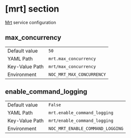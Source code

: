 # [mrt] section

[Mrt](../services/mrt.md) service configuration

## max_concurrency

|                |                           |
| -------------- | ------------------------- |
| Default value  | `50`                      |
| YAML Path      | `mrt.max_concurrency`     |
| Key-Value Path | `mrt/max_concurrency`     |
| Environment    | `NOC_MRT_MAX_CONCURRENCY` |

## enable_command_logging

|                |                                  |
| -------------- | -------------------------------- |
| Default value  | `False`                          |
| YAML Path      | `mrt.enable_command_logging`     |
| Key-Value Path | `mrt/enable_command_logging`     |
| Environment    | `NOC_MRT_ENABLE_COMMAND_LOGGING` |
